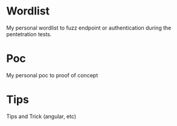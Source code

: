 # Wordlist
My personal wordlist to fuzz endpoint or authentication during the pentetration tests.

# Poc
My personal poc to proof of concept 


# Tips 
Tips and Trick (angular, etc)
